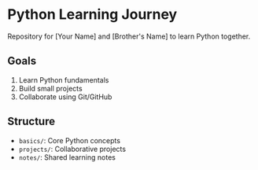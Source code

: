# Python Learning Journey

Repository for [Your Name] and [Brother's Name] to learn Python together.

## Goals
1. Learn Python fundamentals
2. Build small projects
3. Collaborate using Git/GitHub

## Structure
- `basics/`: Core Python concepts
- `projects/`: Collaborative projects
- `notes/`: Shared learning notes
